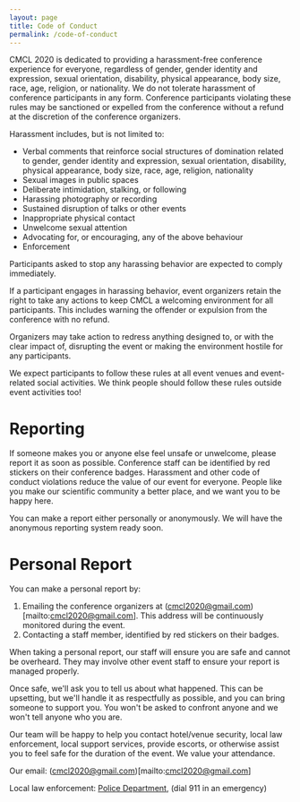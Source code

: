 ```yaml
---
layout: page
title: Code of Conduct
permalink: /code-of-conduct
---
```


CMCL 2020 is dedicated to providing a harassment-free conference experience for everyone, regardless of gender, gender identity and expression, sexual orientation, disability, physical appearance, body size, race, age, religion, or nationality. We do not tolerate harassment of conference participants in any form. Conference participants violating these rules may be sanctioned or expelled from the conference without a refund at the discretion of the conference organizers.

Harassment includes, but is not limited to:

* Verbal comments that reinforce social structures of domination related to gender, gender identity and expression, sexual orientation, disability, physical appearance, body size, race, age, religion, nationality 
* Sexual images in public spaces
* Deliberate intimidation, stalking, or following 
* Harassing photography or recording
* Sustained disruption of talks or other events
* Inappropriate physical contact
* Unwelcome sexual attention
* Advocating for, or encouraging, any of the above behaviour
* Enforcement

Participants asked to stop any harassing behavior are expected to comply immediately.

If a participant engages in harassing behavior, event organizers retain the right to take any actions to keep CMCL a welcoming environment for all participants. This includes warning the offender or expulsion from the conference with no refund.

Organizers may take action to redress anything designed to, or with the clear impact of, disrupting the event or making the environment hostile for any participants.

We expect participants to follow these rules at all event venues and event-related social activities. We think people should follow these rules outside event activities too!

# Reporting

If someone makes you or anyone else feel unsafe or unwelcome, please report it as soon as possible. Conference staff can be identified by red stickers on their conference badges. Harassment and other code of conduct violations reduce the value of our event for everyone. People like you make our scientific community a better place, and we want you to be happy here.

You can make a report either personally or anonymously. We will have the anonymous reporting system ready soon.

# Personal Report

You can make a personal report by:

1. Emailing the conference organizers at (cmcl2020@gmail.com)[mailto:cmcl2020@gmail.com]. This address will be continuously monitored during the event.
2. Contacting a staff member, identified by red stickers on their badges.

When taking a personal report, our staff will ensure you are safe and cannot be overheard. They may involve other event staff to ensure your report is managed properly. 

Once safe, we'll ask you to tell us about what happened. This can be upsetting, but we'll handle it as respectfully as possible, and you can bring someone to support you. You won't be asked to confront anyone and we won't tell anyone who you are.

Our team will be happy to help you contact hotel/venue security, local law enforcement, local support services, provide escorts, or otherwise assist you to feel safe for the duration of the event. We value your attendance.

Our email: (cmcl2020@gmail.com)[mailto:cmcl2020@gmail.com]

Local law enforcement: [Police Department](http://www.policianacional.gob.do/), (dial 911 in an emergency)
